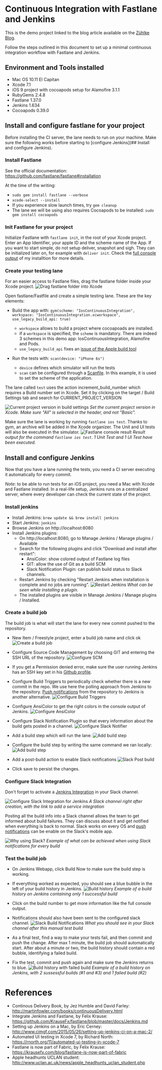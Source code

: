 # Continuous Integration with Fastlane and Jenkins

This is the demo project linked to the blog article available on the [Zühlke Blog](http://blog.zuehlke.com/en/continuous-integration-for-mobile-apps-with-fastlane-and-jenkins/). 

Follow the steps outlined in this document to set up a minimal continuous integration workflow with Fastlane and Jenkins.

## Environment and Tools installed

 - Mac OS 10.11 El Capitan
 - Xcode 7.1
 - iOS 9 project with cocoapods setup for Alamofire 3.1.1
 - RubyGems 2.4.8
 - Fastlane 1.37.0
 - Jenkins 1.634
 - Cocoapods 0.39.0

## Install and configure fastlane for your project

Before installing the CI server, the lane needs to run on your machine. Make sure the following works before starting to [configure Jenkins](## Install and configure Jenkins). 

### Install Fastlane

See the official documentation: https://github.com/fastlane/fastlane#installation

At the time of the writing: 
   - `sudo gem install fastlane --verbose`
   - `xcode-select --install`
   - If you experience slow launch times, try  `gem cleanup`
   - The lane we will be using also requires Cocoapods to be installed: `sudo gem install cocoapods`

### Init Fastlane for your project

Initialize Fastlane with `fastlane init`, in the root of your Xcode project. Enter an App Identifier, your apple ID and the scheme name of the App. If you want to start simple, do not setup deliver, snapshot and sigh. They can be initialized later on, for example with `deliver init`. Check the [full console output](http://adriennicolet.ch/images_github/fastlane-init-console-output.txt) of my installtion for more details.

### Create your testing lane
For an easier access to Fastlane files, drag the fastlane folder inside your Xcode project. 
![Drag fastlane folder into Xcode](http://adriennicolet.ch/images_github/drag-fastlane-folder.png)

Open fastlane/Fastfile and create a simple testing lane. These are the key elements:

 - Build the app with: `gym(scheme: "IosContinuousIntegration", workspace: "IosContinuousIntegration.xcworkspace", use_legacy_build_api: true)`
   - `workspace` allows to build a project where cocoapoads are installed.
   -	if a `workspace` is specified, the `scheme` is mandatory. There are indeed 3 schemes in this demo app: IosContinuousIntegration, Alamofire and Pods.
   - `use_legacy_build_api` fixes an [issue of the Apple build tool](https://openradar.appspot.com/radar?id=4952000420642816)

 - Run the tests with: `scan(device: "iPhone 6s")`
   -	`device` defines which simulator will run the tests
   - `scan` can be configured through a [Scanfile](https://github.com/adou600/IosContinuousIntegration/blob/master/fastlane/Scanfile). In this example, it is used to set the scheme of the application.

The lane called `test` uses the action increment_build_number which requires a Build number set in Xcode. Set it by clicking on the target / Build Settings tab and search for CURRENT_PROJECT_VERSION

![Current project version in build settings](http://adriennicolet.ch/images_github/current-project-version.png)
*Set the current project version in Xcode. Make sure "All" is selected in the header, and not "Basic".*

Make sure the lane is working by running `fastlane ios test`. Thanks to gym, an archive will be added in the Xcode organizer. The Unit and UI tests will also be executed in the simulator.
![Fastlane console result](http://adriennicolet.ch/images_github/fastlane-console-result.png)
*Result output for the command `fastlane ios test`. 1 Unit Test and 1 UI Test have been executed.*

## Install and configure Jenkins

Now that you have a lane running the tests, you need a CI server executing it automatically for every commit.

*Note*: to be able to run tests for an iOS project, you need a Mac with Xcode and Fastlane installed. In a real-life setup, Jenkins runs on a centralized server, where every developer can check the current state of the project.

### Install jenkins

 - Install Jenkins: `brew update && brew install jenkins`
 - Start Jenkins: `jenkins`
 - Browse Jenkins on http://localhost:8080
 - Install Jenkins plugins: 
   - On http://localhost:8080, go to Manage Jenkins / Manage plugins / Available
   - Search for the following plugins and click "Download and install after restart":
     - AnsiColor: show colored output of Fastlane log files
     - GIT: allow the use of Git as a build SCM
     - Slack Notification Plugin: can publish build status to Slack channels.
   - Restart Jenkins by checking "Restart Jenkins when installation is complete and no jobs are running". 
![Restart Jenkins](http://adriennicolet.ch/images_github/install-jenkins-plugins.png)
*What can be seen while installing a plugin.*
   -	The installed plugins are visible in Manage Jenkins / Manage plugins / Installed.

### Create a build job

The build job is what will start the lane for every new commit pushed to the repository.

 - New Item / Freestyle project, enter a build job name and click ok
![Create a build job](http://adriennicolet.ch/images_github/jenkins-build-job.png)

 - Configure Source Code Management by choosing GIT and entering the SSH URL of the repository.
![Configure SCM](http://adriennicolet.ch/images_github/source-code-management.png)

 - If you get a Permission denied error, make sure the user running Jenkins has an SSH key set in his [Github profile](https://help.github.com/articles/generating-ssh-keys/). 

 - Configure Build Triggers to periodically check whether there is a new commit in the repo. We use here the polling approach from Jenkins to the repository. [Push notifications](https://wiki.jenkins-ci.org/display/JENKINS/Git+Plugin#GitPlugin-Pushnotificationfromrepository) from the repository to Jenkins is another alternative.
![Configure Build Triggers](http://adriennicolet.ch/images_github/build-trigger-config.png)

 - Configure AnsiColor to get the right colors in the console output of Jenkins. 
![Configure AnsiColor](http://adriennicolet.ch/images_github/build-env-config.png)

 - Configure Slack Notification Plugin so that every information about the build gets posted in a channel.
![Configure Slack Notifier](http://adriennicolet.ch/images_github/build-info-to-slack.png)

 - Add a build step which will run the lane:
![Add build step](http://adriennicolet.ch/images_github/add-build-step.png)

 - Configure the build step by writing the same command we ran locally:
![Add build step](http://adriennicolet.ch/images_github/configure-build-step.png)

- Add a post-build action to enable Slack notifications
![Slack Post build](http://adriennicolet.ch/images_github/post-build-slack.png)

 - Click save to persist the changes.

### Configure Slack Integration

Don't forget to activate a [Jenkins Integration](https://slack.com/integrations) in your Slack channel.

![Configure Slack Integration for Jenkins](http://adriennicolet.ch/images_github/slack-service-integration.png)
*A Slack channel right after creation, with the link to add a service integration*

Posting all the build info into a Slack channel allows the team to get informed about build failures. They can discuss about it and get notified when everything is back to normal. Slack works on every OS and [push notifications](https://slack.zendesk.com/hc/en-us/articles/201398457-Mobile-push-notifications) can be enable on the Slack's mobile app. 

![Why using Slack?](http://adriennicolet.ch/images_github/why-slack.png)
*Example of what can be achieved when using Slack notifications for every build*

### Test the build job

 - On Jenkins Webapp, click Build Now to make sure the build step is working.
 - If everything worked as expected, you should see a blue bubble in the left of your build history in Jenkins.
![Build history](http://adriennicolet.ch/images_github/build-history-success.png)
*Example of a build history on Jenkins containing only 1 successful build*

 - Click on the build number to get more information like the full console output. 
 - Notifications should also have been sent to the configured slack channel.
 ![Slack Build Notifications](http://adriennicolet.ch/images_github/slack-integration-result.png)
*What you should see in your Slack channel after this manual test build*
 - As a final test, find a way to make your tests fail, and then commit and push the change. After max 1 minute, the build job should automatically start. After about a minute or two, the build history should contain a red bubble, identifying a failed build. 
 - Fix the test, commit and push again and make sure the Jenkins returns to blue.
![Build history with failed build](http://adriennicolet.ch/images_github/build-history-failed.png)
*Example of a build history on Jenkins, with 2 sussessful builds (#1 and #3) and 1 failed build (#2)*


# References

 - Continous Delivery Book, by Jez Humble and David Farley: http://martinfowler.com/books/continuousDelivery.html
 - Integrate Jenkins and Fastlane, by Felix Krause: https://github.com/KrauseFx/fastlane/blob/master/docs/Jenkins.md
 - Setting up Jenkins on a Mac, by Eric Cerney: http://www.cimgf.com/2015/05/26/setting-up-jenkins-ci-on-a-mac-2/
 - Automated UI testing in Xcode 7, by Richard North: https://rnorth.org/11/automated-ui-testing-in-xcode-7
 - Fastlane is now part of Fabric, by Felix Krause: https://krausefx.com/blog/fastlane-is-now-part-of-fabric
 - Apple headhunts UCLAN student: http://www.uclan.ac.uk/news/apple_headhunts_uclan_student.php
